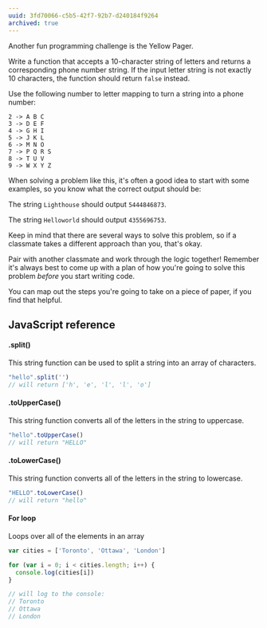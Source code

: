 ```yaml
---
uuid: 3fd70066-c5b5-42f7-92b7-d240184f9264
archived: true
---
```


Another fun programming challenge is the Yellow Pager.

Write a function that accepts a 10-character string of letters and returns a corresponding phone number string. If the input letter string is not exactly 10 characters, the function should return `false` instead.

Use the following number to letter mapping to turn a string into a phone number:

```
2 -> A B C
3 -> D E F
4 -> G H I
5 -> J K L
6 -> M N O
7 -> P Q R S
8 -> T U V
9 -> W X Y Z
```

When solving a problem like this, it's often a good idea to start with some examples, so you know what the correct output should be:

The string `Lighthouse` should output `5444846873`.

The string `Helloworld` should output `4355696753`.

Keep in mind that there are several ways to solve this problem, so if a classmate takes a different approach than you, that's okay.

Pair with another classmate and work through the logic together! Remember it's always best to come up with a plan of how you're going to solve this problem *before* you start writing code.

You can map out the steps you're going to take on a piece of paper, if you find that helpful.

## JavaScript reference

#### .split()

This string function can be used to split a string into an array of characters.

```javascript
"hello".split('')
// will return ['h', 'e', 'l', 'l', 'o']
```

#### .toUpperCase()

This string function converts all of the letters in the string to uppercase.

```javascript
"hello".toUpperCase()
// will return "HELLO"
```

#### .toLowerCase()

This string function converts all of the letters in the string to lowercase.

```javascript
"HELLO".toLowerCase()
// will return "hello"
```

#### For loop

Loops over all of the elements in an array

```javascript
var cities = ['Toronto', 'Ottawa', 'London']

for (var i = 0; i < cities.length; i++) {
  console.log(cities[i])
}

// will log to the console:
// Toronto
// Ottawa
// London
```
